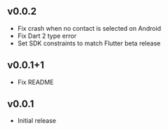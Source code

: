 ## v0.0.2

* Fix crash when no contact is selected on Android
* Fix Dart 2 type error
* Set SDK constraints to match Flutter beta release

## v0.0.1+1

* Fix README

## v0.0.1

* Initial release
